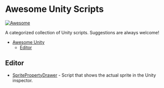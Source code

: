 # Awesome Unity Scripts

[![Awesome](https://awesome.re/badge-flat2.svg)](https://awesome.re)

A categorized collection of Unity scripts. Suggestions are always welcome!

- [Awesome Unity](#awesome-unity-scripts)
  - [Editor](#editor)

## Editor 
* [SpritePropertyDrawer](https://github.com/BartInTheField/Unity-SpritePropertyDrawer) - Script that shows the actual sprite in the Unity inspector.
